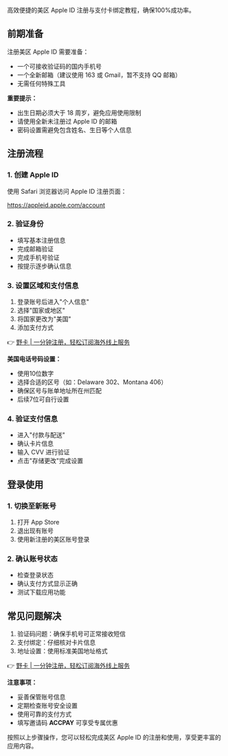 高效便捷的美区 Apple ID 注册与支付卡绑定教程，确保100%成功率。

## **前期准备**

注册美区 Apple ID 需要准备：

- 一个可接收验证码的国内手机号
- 一个全新邮箱（建议使用 163 或 Gmail，暂不支持 QQ 邮箱）
- 无需任何特殊工具

**重要提示：**
- 出生日期必须大于 18 周岁，避免应用使用限制
- 请使用全新未注册过 Apple ID 的邮箱
- 密码设置需避免包含姓名、生日等个人信息

## **注册流程**

### 1. 创建 Apple ID

使用 Safari 浏览器访问 Apple ID 注册页面：

https://appleid.apple.com/account


### 2. 验证身份

- 填写基本注册信息
- 完成邮箱验证
- 完成手机号验证
- 按提示逐步确认信息

### 3. 设置区域和支付信息

1. 登录账号后进入"个人信息"
2. 选择"国家或地区"
3. 将国家更改为"美国"
4. 添加支付方式

👉 [野卡 | 一分钟注册，轻松订阅海外线上服务](https://bit.ly/bewildcard)

**美国电话号码设置：**
- 使用10位数字
- 选择合适的区号（如：Delaware 302、Montana 406）
- 确保区号与账单地址所在州匹配
- 后续7位可自行设置

### 4. 验证支付信息

- 进入"付款与配送"
- 确认卡片信息
- 输入 CVV 进行验证
- 点击"存储更改"完成设置

## **登录使用**

### 1. 切换至新账号

1. 打开 App Store
2. 退出现有账号
3. 使用新注册的美区账号登录

### 2. 确认账号状态

- 检查登录状态
- 确认支付方式显示正确
- 测试下载应用功能

## **常见问题解决**

1. 验证码问题：确保手机号可正常接收短信
2. 支付绑定：仔细核对卡片信息
3. 地址设置：使用标准美国地址格式

👉 [野卡 | 一分钟注册，轻松订阅海外线上服务](https://bit.ly/bewildcard)

**注意事项：**
- 妥善保管账号信息
- 定期检查账号安全设置
- 使用可靠的支付方式
- 填写邀请码 **ACCPAY** 可享受专属优惠

按照以上步骤操作，您可以轻松完成美区 Apple ID 的注册和使用，享受更丰富的应用内容。